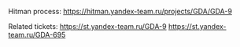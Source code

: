 Hitman process: https://hitman.yandex-team.ru/projects/GDA/GDA-9

Related tickets: https://st.yandex-team.ru/GDA-9 https://st.yandex-team.ru/GDA-695
